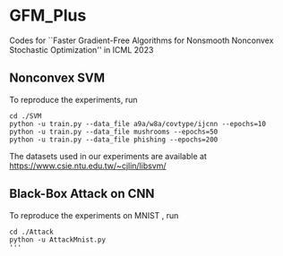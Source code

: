 # GFM_Plus

Codes for ``Faster Gradient-Free Algorithms for Nonsmooth Nonconvex Stochastic Optimization'' in ICML 2023

## Nonconvex SVM

To reproduce the experiments, run

```
cd ./SVM
python -u train.py --data_file a9a/w8a/covtype/ijcnn --epochs=10
python -u train.py --data_file mushrooms --epochs=50
python -u train.py --data_file phishing --epochs=200
```

The datasets used in our experiments are available at https://www.csie.ntu.edu.tw/~cjlin/libsvm/

## Black-Box Attack on CNN

To reproduce the experiments on MNIST , run
```
cd ./Attack
python -u AttackMnist.py
'''

